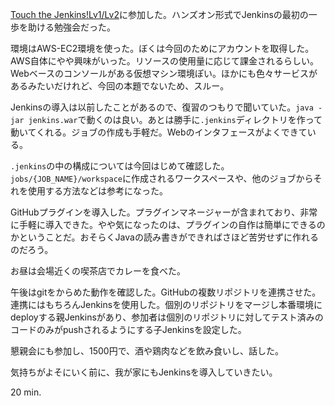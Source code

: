 [Touch the Jenkins!Lv1/Lv2](http://connpass.com/event/791/)に参加した。ハンズオン形式でJenkinsの最初の一歩を助ける勉強会だった。

環境はAWS-EC2環境を使った。ぼくは今回のためにアカウントを取得した。AWS自体にやや興味がいった。リソースの使用量に応じて課金されるらしい。Webベースのコンソールがある仮想マシン環境ぽい。ほかにも色々サービスがあるみたいだけれど、今回の本題でないため、スルー。

Jenkinsの導入は以前したことがあるので、復習のつもりで聞いていた。`java -jar jenkins.war`で動くのは良い。あとは勝手に`.jenkins`ディレクトリを作って動いてくれる。ジョブの作成も手軽だ。Webのインタフェースがよくできている。

`.jenkins`の中の構成については今回はじめて確認した。`jobs/{JOB_NAME}/workspace`に作成されるワークスペースや、他のジョブからそれを使用する方法などは参考になった。

GitHubプラグインを導入した。プラグインマネージャーが含まれており、非常に手軽に導入できた。やや気になったのは、プラグインの自作は簡単にできるのかということだ。おそらくJavaの読み書きができればさほど苦労せずに作れるのだろう。

お昼は会場近くの喫茶店でカレーを食べた。

午後はgitをからめた動作を確認した。GitHubの複数リポジトリを連携させた。連携にはもちろんJenkinsを使用した。個別のリポジトリをマージし本番環境にdeployする親Jenkinsがあり、参加者は個別のリポジトリに対してテスト済みのコードのみがpushされるようにする子Jenkinsを設定した。

懇親会にも参加し、1500円で、酒や鶏肉などを飲み食いし、話した。

気持ちがよそにいく前に、我が家にもJenkinsを導入していきたい。

20 min.
